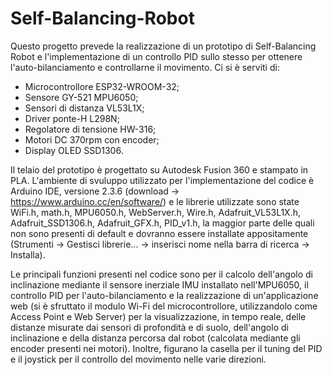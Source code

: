 # Self-Balancing-Robot

Questo progetto prevede la realizzazione di un prototipo di Self-Balancing Robot e l'implementazione di un controllo PID sullo stesso per ottenere l'auto-bilanciamento e controllarne il movimento.
Ci si è serviti di:
  - Microcontrollore ESP32-WROOM-32;
  - Sensore GY-521 MPU6050;
  - Sensori di distanza VL53L1X;
  - Driver ponte-H L298N;
  - Regolatore di tensione HW-316;
  - Motori DC 370rpm con encoder;
  - Display OLED SSD1306.

Il telaio del prototipo è progettato su Autodesk Fusion 360 e stampato in PLA. 
L'ambiente di svuluppo utilizzato per l'implementazione del codice è Arduino IDE, versione 2.3.6 (download -> https://www.arduino.cc/en/software/) e le librerie utilizzate sono state WiFi.h, math.h, MPU6050.h, WebServer.h, Wire.h, Adafruit_VL53L1X.h, Adafruit_SSD1306.h, Adafruit_GFX.h, PID_v1.h, la maggior parte delle quali non sono presenti di default e dovranno essere installate appositamente (Strumenti -> Gestisci librerie... -> inserisci nome nella barra di ricerca -> Installa).

Le principali funzioni presenti nel codice sono per il calcolo dell'angolo di inclinazione mediante il sensore inerziale IMU installato nell'MPU6050, il controllo PID per l'auto-bilanciamento e la realizzazione di un'applicazione web (si è sfruttato il modulo Wi-Fi del microcontrollore, utilizzandolo come Access Point e Web Server) per la visualizzazione, in tempo reale, delle distanze misurate dai sensori di profondità e di suolo, dell'angolo di inclinazione e della distanza percorsa dal robot (calcolata mediante gli encoder presenti nei motori). Inoltre, figurano la casella per il tuning del PID e il joystick per il controllo del movimento nelle varie direzioni. 
